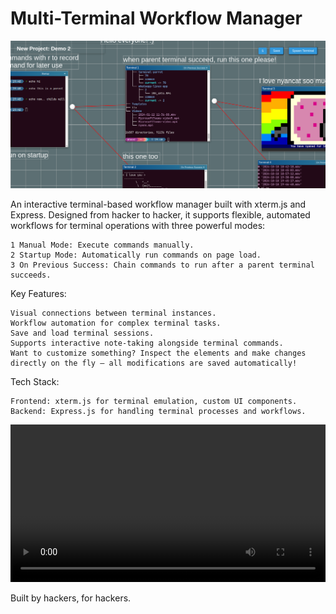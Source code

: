 # Multi-Terminal Workflow Manager

![alt text](image.png)

An interactive terminal-based workflow manager built with xterm.js and Express. Designed from hacker to hacker, it supports flexible, automated workflows for terminal operations with three powerful modes:

    1 Manual Mode: Execute commands manually.
    2 Startup Mode: Automatically run commands on page load.
    3 On Previous Success: Chain commands to run after a parent terminal succeeds.

Key Features:

    Visual connections between terminal instances.
    Workflow automation for complex terminal tasks.
    Save and load terminal sessions.
    Supports interactive note-taking alongside terminal commands.
    Want to customize something? Inspect the elements and make changes directly on the fly — all modifications are saved automatically!

Tech Stack:

    Frontend: xterm.js for terminal emulation, custom UI components.
    Backend: Express.js for handling terminal processes and workflows.

<video controls src="flowT3.mp4" title="demo" style="width: 100%;"></video>

Built by hackers, for hackers.